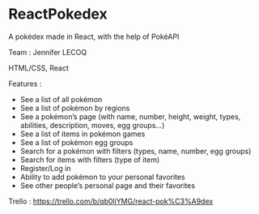 # ReactPokedex
A pokédex made in React, with the help of PokéAPI

Team : Jennifer LECOQ

HTML/CSS, React

Features :

- See a list of all pokémon
- See a list of pokémon by regions
- See a pokémon’s page (with name, number, height, weight, types, abilities, description, moves, egg groups…)
- See a list of items in pokémon games
- See a list of pokémon egg groups
- Search for a pokémon with filters (types, name, number, egg groups)
- Search for items with filters (type of item)
- Register/Log in
- Ability to add pokémon to your personal favorites
- See other people’s personal page and their favorites

Trello :
https://trello.com/b/qb0ljYMG/react-pok%C3%A9dex
